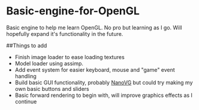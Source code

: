 # Basic-engine-for-OpenGL
Basic engine to help me learn OpenGL. No pro but learning as I go. Will hopefully expand it's functionality in the future.

##Things to add
* Finish image loader to ease loading textures
* Model loader using assimp. 
* Add event system for easier keyboard, mouse and "game" event handling
* Build basic GUI functionality, probably [NanoVG](https://github.com/memononen/nanovg) but could try making my own basic buttons and sliders
* Basic forward rendering to begin with, will improve graphics effects as I continue
